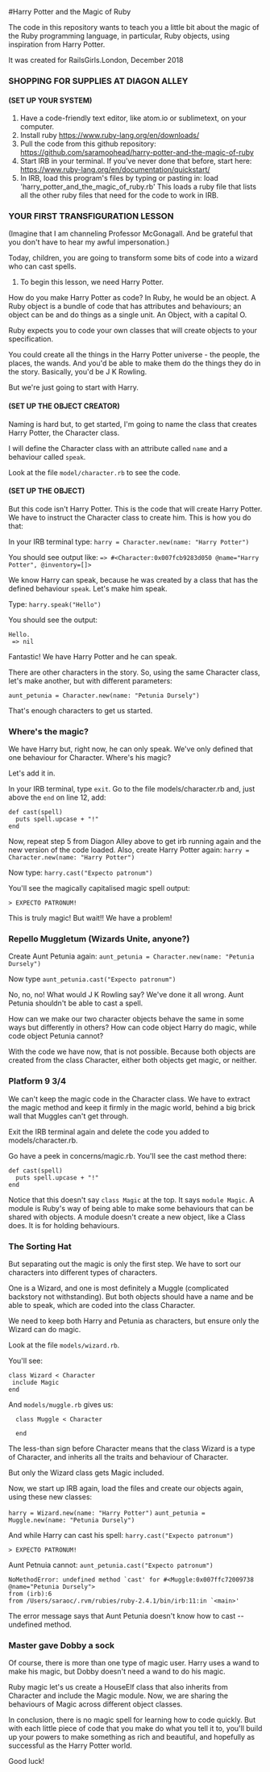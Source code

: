 #Harry Potter and the Magic of Ruby

The code in this repository wants to teach you a little bit about the magic of the Ruby programming language, in particular, Ruby objects, using inspiration from Harry Potter.

It was created for RailsGirls.London, December 2018

### SHOPPING FOR SUPPLIES AT DIAGON ALLEY
#### (SET UP YOUR SYSTEM)
1. Have a code-friendly text editor, like atom.io or sublimetext, on your computer.
2. Install ruby https://www.ruby-lang.org/en/downloads/
3. Pull the code from this github repository: https://github.com/saramoohead/harry-potter-and-the-magic-of-ruby
4. Start IRB in your terminal. If you've never done that before, start here: https://www.ruby-lang.org/en/documentation/quickstart/
5. In IRB, load this program's files by typing or pasting in:
  load 'harry_potter_and_the_magic_of_ruby.rb'
This loads a ruby file that lists all the other ruby files that need for the code to work in IRB.


### YOUR FIRST TRANSFIGURATION LESSON
(Imagine that I am channeling Professor McGonagall. And be grateful that you don't have to hear my awful impersonation.)

Today, children, you are going to transform some bits of code into a wizard who can cast spells.

1. To begin this lesson, we need Harry Potter.

How do you make Harry Potter as code? In Ruby, he would be an object. A Ruby object is a bundle of code that has attributes and behaviours; an object can be and do things as a single unit. An Object, with a capital O.

Ruby expects you to code your own classes that will create objects to your specification.

You could create all the things in the Harry Potter universe - the people, the places, the wands. And you'd be able to make them do the things they do in the story. Basically, you'd be J K Rowling.

But we're just going to start with Harry.

#### (SET UP THE OBJECT CREATOR)
Naming is hard but, to get started, I'm going to name the class that creates Harry Potter, the Character class.

I will define the Character class with an attribute called `name` and a behaviour called `speak`.

Look at the file `model/character.rb` to see the code.

#### (SET UP THE OBJECT)
But this code isn't Harry Potter. This is the code that will create Harry Potter. We have to instruct the Character class to create him. This is how you do that:

In your IRB terminal type:
`harry = Character.new(name: "Harry Potter")`

You should see output like:
`=> #<Character:0x007fcb9283d050 @name="Harry Potter", @inventory=[]>`

We know Harry can speak, because he was created by a class that has the defined behaviour `speak`. Let's make him speak.

Type:
`harry.speak("Hello")`

You should see the output:

    Hello.
     => nil

Fantastic! We have Harry Potter and he can speak.

There are other characters in the story. So, using the same Character class, let's make another, but with different parameters:

`aunt_petunia = Character.new(name: "Petunia Dursely")`

That's enough characters to get us started.

### Where's the magic?
We have Harry but, right now, he can only speak. We've only defined that one behaviour for Character. Where's his magic?

Let's add it in.

In your IRB terminal, type `exit`.
Go to the file models/character.rb and, just above the `end` on line 12, add:

    def cast(spell)
      puts spell.upcase + "!"
    end

Now, repeat step 5 from Diagon Alley above to get irb running again and the new version of the code loaded. Also, create Harry Potter again:
`harry = Character.new(name: "Harry Potter")`

Now type: `harry.cast("Expecto patronum")`

You'll see the magically capitalised magic spell output:

    > EXPECTO PATRONUM!

This is truly magic! But wait!! We have a problem!


### Repello Muggletum (Wizards Unite, anyone?)
Create Aunt Petunia again:
`aunt_petunia = Character.new(name: "Petunia Dursely")`

Now type `aunt_petunia.cast("Expecto patronum")`

No, no, no! What would J K Rowling say? We've done it all wrong. Aunt Petunia shouldn't be able to cast a spell.

How can we make our two character objects behave the same in some ways but differently in others? How can code object Harry do magic, while code object Petunia cannot?

With the code we have now, that is not possible. Because both objects are created from the class Character, either both objects get magic, or neither.

### Platform 9 3/4
We can't keep the magic code in the Character class. We have to extract the magic method and keep it firmly in the magic world, behind a big brick wall that Muggles can't get through.

Exit the IRB terminal again and delete the code you added to models/character.rb.

Go have a peek in concerns/magic.rb. You'll see the cast method there:

    def cast(spell)
      puts spell.upcase + "!"
    end

Notice that this doesn't say `class Magic` at the top. It says `module Magic`. A module is Ruby's way of being able to make some behaviours that can be shared with objects. A module doesn't create a new object, like a Class does. It is for holding behaviours.

### The Sorting Hat

But separating out the magic is only the first step. We have to sort our characters into different types of characters.

One is a Wizard, and one is most definitely a Muggle (complicated backstory not withstanding). But both objects should have a name and be able to speak, which are coded into the class Character.

We need to keep both Harry and Petunia as characters, but ensure only the Wizard can do magic.

Look at the file `models/wizard.rb`.

You'll see:

    class Wizard < Character
     include Magic
    end

And `models/muggle.rb` gives us:

	  class Muggle < Character

	  end

The less-than sign before Character means that the class Wizard is a type of Character, and inherits all the traits and behaviour of Character.

But only the Wizard class gets Magic included.

Now, we start up IRB again, load the files and create our objects again, using these new classes:

`harry = Wizard.new(name: "Harry Potter")`
`aunt_petunia = Muggle.new(name: "Petunia Dursely")`

And while Harry can cast his spell:
`harry.cast("Expecto patronum")`

    > EXPECTO PATRONUM!

Aunt Petnuia cannot:
`aunt_petunia.cast("Expecto patronum")`

    NoMethodError: undefined method `cast' for #<Muggle:0x007ffc72009738 @name="Petunia Dursely">
	from (irb):6
	from /Users/saraoc/.rvm/rubies/ruby-2.4.1/bin/irb:11:in `<main>'

The error message says that Aunt Petunia doesn't know how to cast -- undefined method.

### Master gave Dobby a sock
Of course, there is more than one type of magic user. Harry uses a wand to make his magic, but Dobby doesn't need a wand to do his magic.

Ruby magic let's us create a HouseElf class that also inherits from Character and include the Magic module. Now, we are sharing the behaviours of Magic across different object classes.


In conclusion, there is no magic spell for learning how to code quickly. But with each little piece of code that you make do what you tell it to, you'll build up your powers to make something as rich and beautiful, and hopefully as successful as the Harry Potter world.

Good luck!
